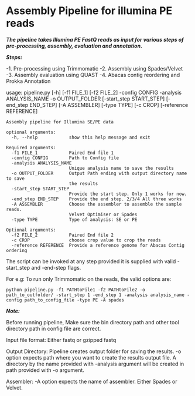 # Assembly Pipeline for illumina PE reads

***The pipeline takes Illumina PE FastQ reads as input for various steps of pre-processing, assembly, evaluation and annotation.***

***Steps:***

-1. Pre-processing using Trimmomatic
-2. Assembly using Spades/Velvet
-3. Assembly evaluation using QUAST
-4. Abacas contig reordering and Prokka Annotation

usage: pipeline.py [-h] [-f1 FILE_1] [-f2 FILE_2] -config CONFIG -analysis
                   ANALYSIS_NAME -o OUTPUT_FOLDER [-start_step START_STEP]
                   [-end_step END_STEP] [-A ASSEMBLER] [-type TYPE] [-c CROP]
                   [-reference REFERENCE]
```
Assembly pipeline for Illumina SE/PE data

optional arguments:
  -h, --help            show this help message and exit

Required arguments:
  -f1 FILE_1            Paired End file 1
  -config CONFIG        Path to Config file
  -analysis ANALYSIS_NAME
                        Unique analysis name to save the results
  -o OUTPUT_FOLDER      Output Path ending with output directory name to save
                        the results
  -start_step START_STEP
                        Provide the start step. Only 1 works for now.
  -end_step END_STEP    Provide the end step. 2/3/4 All three works
  -A ASSEMBLER          Choose the assembler to assemble the sample reads.
                        Velvet Optimiser or Spades
  -type TYPE            Type of analysis: SE or PE

Optional arguments:
  -f2 FILE_2            Paired End file 2
  -c CROP               choose crop value to crop the reads
  -reference REFERENCE  Provide a reference genome for Abacas Contig ordering
```      	

The script can be invoked at any step provided it is supplied with valid -start_step and -end-step flags. 

For e.g: To run only Trimmomatic on the reads, the valid options are:

```
python pipeline.py -f1 PATHtoFile1 -f2 PATHtoFile2 -o path_to_outfolder/ -start_step 1 -end_step 1 -analysis analysis_name -config path_to_config_file -type PE -A spades
```

***Note:***

Before running pipeline, Make sure the bin directory path and other tool directory path in config file are correct.

Input file format: Either fastq or gzipped fastq

Output Directory: Pipeline creates output folder for saving the results. -o option expects path where you want to create the results output file. A directory by the name provided with -analysis argument will be created in path provided with -o argument.

Assembler: -A option expects the name of assembler. Either Spades or Velvet.


         
    
